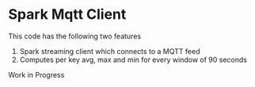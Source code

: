 # Spark Mqtt Client

This code has the following two features
1. Spark streaming client which connects to a MQTT feed
2. Computes per key avg, max and min for every window of 90 seconds

Work in Progress
